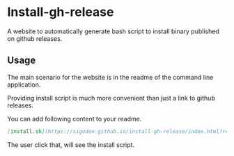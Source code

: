 # Install-gh-release

A website to automatically generate bash script to install binary published on github releases.

## Usage

The main scenario for the website is in the readme of the command line application.

Providing install script is much more convenient than just a link to github releases.

You can add following content to your readme.

```md
[install.sh](https://sigoden.github.io/install-gh-release/index.html?repo=sigoden/argc)
```

The user click that, will see the install script.
